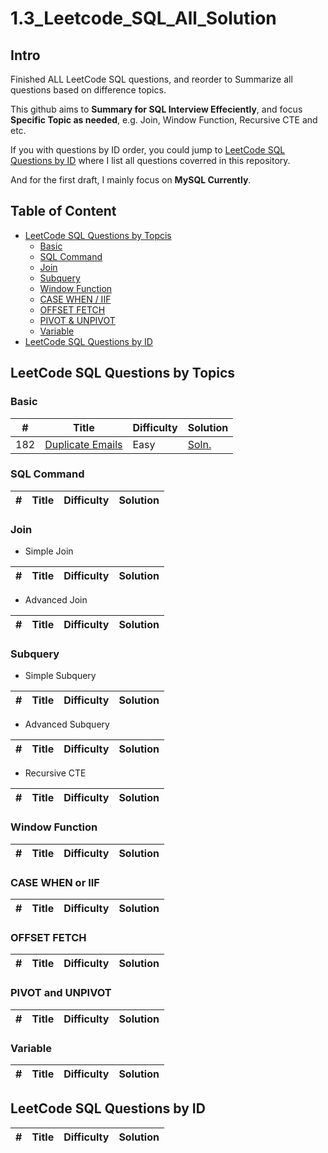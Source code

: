 <!--
 * @Author: BDFD
 * @Date: 2021-11-20 18:43:50
 * @LastEditTime: 2021-11-20 19:28:11
 * @LastEditors: Please set LastEditors
 * @Description: README.md
 * @FilePath: \1.3_Leetcode_SQL_All_Solution\README.md
-->

# 1.3_Leetcode_SQL_All_Solution

## Intro

Finished ALL LeetCode SQL questions, and reorder to Summarize all questions based on difference topics.

This github aims to **Summary for SQL Interview Effeciently**, and focus **Specific Topic as needed**, e.g. Join, Window Function, Recursive CTE and etc.

If you with questions by ID order, you could jump to [LeetCode SQL Questions by ID](#leetcode-sql-questions-by-id) where I list all questions coverred in this repository.

And for the first draft, I mainly focus on **MySQL Currently**.

## Table of Content

- [LeetCode SQL Questions by Topcis](#leetcode-sql-questions-by-topics)
  - [Basic](#basic)
  - [SQL Command](#sql-command)
  - [Join](#join)
  - [Subquery](#subquery)
  - [Window Function](#window-function)
  - [CASE WHEN / IIF](#case-when-or-iif)
  - [OFFSET FETCH](#offset-fetch)
  - [PIVOT & UNPIVOT](#pivot-and-unpivot)
  - [Variable](#variable)
- [LeetCode SQL Questions by ID](#leetcode-sql-questions-by-id)

## LeetCode SQL Questions by Topics

### Basic

| **#** | **Title**                                                                | **Difficulty** | **Solution**                                       |
| ----- | ------------------------------------------------------------------------ | -------------- | -------------------------------------------------- |
| 182   | [Duplicate Emails](https://www.db-fiddle.com/f/skWkHvm6Fazs1zTbVn46o3/0) | Easy           | [Soln.](../master/Basics/182_Duplicate_Emails.sql) |

### SQL Command

| **#** | **Title** | **Difficulty** | **Solution** |
| ----- | --------- | -------------- | ------------ |

### Join

- Simple Join

| **#** | **Title** | **Difficulty** | **Solution** |
| ----- | --------- | -------------- | ------------ |

- Advanced Join

| **#** | **Title** | **Difficulty** | **Solution** |
| ----- | --------- | -------------- | ------------ |

### Subquery

- Simple Subquery

| **#** | **Title** | **Difficulty** | **Solution** |
| ----- | --------- | -------------- | ------------ |

- Advanced Subquery

| **#** | **Title** | **Difficulty** | **Solution** |
| ----- | --------- | -------------- | ------------ |

- Recursive CTE

| **#** | **Title** | **Difficulty** | **Solution** |
| ----- | --------- | -------------- | ------------ |

### Window Function

| **#** | **Title** | **Difficulty** | **Solution** |
| ----- | --------- | -------------- | ------------ |

### CASE WHEN or IIF

| **#** | **Title** | **Difficulty** | **Solution** |
| ----- | --------- | -------------- | ------------ |

### OFFSET FETCH

| **#** | **Title** | **Difficulty** | **Solution** |
| ----- | --------- | -------------- | ------------ |

### PIVOT and UNPIVOT

| **#** | **Title** | **Difficulty** | **Solution** |
| ----- | --------- | -------------- | ------------ |

### Variable

| **#** | **Title** | **Difficulty** | **Solution** |
| ----- | --------- | -------------- | ------------ |

## LeetCode SQL Questions by ID

| **#** | **Title** | **Difficulty** | **Solution** |
| ----- | --------- | -------------- | ------------ |
